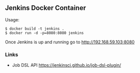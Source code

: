 ## Jenkins Docker Container

Usage:
```
$ docker build -t jenkins .
$ docker run -d -p=8080:8080 jenkins
```

Once Jenkins is up and running go to http://192.168.59.103:8080

### Links

- Job DSL API https://jenkinsci.github.io/job-dsl-plugin/
